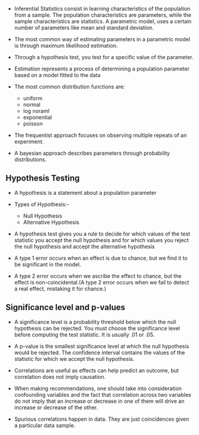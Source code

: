 - Inferential Statistics consist in learning characteristics of the population from a sample. The population characteristics are parameters, while the sample characteristics are statistics. A parametric model, uses a certain number of parameters like mean and standard deviation.

- The most common way of estimating parameters in a parametric model is through maximum likelihood estimation.

- Through a hypothesis test, you test for a specific value of the parameter.

- Estimation represents a process of determining a population parameter based on a model fitted to the data

- The most common distribution functions are: 
    - uniform 
    - normal
    - log noraml 
    - exponential 
    - poisson

- The frequentist approach focuses on observing multiple repeats of an experiment.
- A bayesian approach describes parameters through probability distributions.


## Hypothesis Testing

- A hypothesis is a statement about a population parameter
- Types of Hypothesis:-
    - Null Hypothesis
    - Alternative Hypothesis

- A hypothesis test gives you a rule to decide for which values of the test statistic you accept the null hypothesis and for which values you reject the null hypothesis and accept the alternative hypothesis

- A type 1 error occurs when an effect is due to chance, but we find it to be significant in the model.

- A type 2 error occurs when we ascribe the effect to chance, but the effect is non-coincidental.(A type 2 error occurs when we fail to detect a real effect, mistaking it for chance.)

## Significance level and p-values

- A significance level is a probability threshold below which the null hypothesis can be rejected. You must choose the significance level before computing the test statistic. It is usually .01 or .05.

- A p-value is the smallest significance level at which the null hypothesis would be rejected. The confidence interval contains the values of the statistic for which we accept the null hypothesis.

- Correlations are useful as effects can help predict an outcome, but correlation does not imply causation.

- When making recommendations, one should take into consideration confounding variables and the fact that correlation across two variables do not imply that an increase or decrease in one of them will drive an increase or decrease of the other.

- Spurious correlations happen in data. They are just coincidences given a particular data sample.